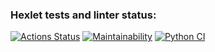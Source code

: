 ### Hexlet tests and linter status:
[![Actions Status](https://github.com/gunlinux/python-project-lvl1/workflows/hexlet-check/badge.svg)](https://github.com/gunlinux/python-project-lvl1/actions)
[![Maintainability](https://api.codeclimate.com/v1/badges/a99a88d28ad37a79dbf6/maintainability)](https://codeclimate.com/github/codeclimate/codeclimate/maintainability)
[![Python CI](https://github.com/gunlinux/python-project-lvl1/actions/workflows/main.yml/badge.svg)](https://github.com/gunlinux/python-project-lvl1/actions/workflows/main.yml)

